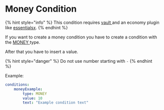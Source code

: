 # Money Condition

{% hint style="info" %}
This condition requires [vault ](https://www.spigotmc.org/resources/34315/)and an economy plugin like [essentialsx](https://www.spigotmc.org/resources/9089/).
{% endhint %}

If you want to create a money condition you have to create a condition with the [MONEY ](https://jd.rocketplugins.space/rocketplaceholders/me/lorenzo0111/rocketplaceholders/creator/conditions/RequirementType.html#MONEY)type.

After that you have to insert a value.

{% hint style="danger" %}
Do not use number starting with `-`
{% endhint %}

Example:

```yaml
conditions:
    moneyExample:
        type: MONEY
        value: 10
        text: "Example condition text"
```



